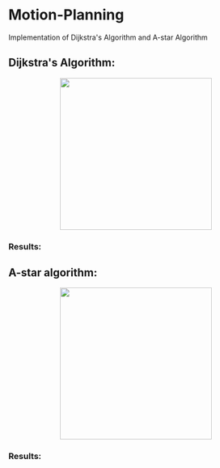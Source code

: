 # Motion-Planning
Implementation of Dijkstra's Algorithm and A-star Algorithm
## Dijkstra's Algorithm:

<p align="center">
  <img src="https://user-images.githubusercontent.com/64685403/124360109-8eb4cd80-dc45-11eb-85d2-8ed8b15f1fed.gif" width="300">
</p>

### Results:

## A-star algorithm:
<p align="center">
  <img src="https://user-images.githubusercontent.com/64685403/124360177-0aaf1580-dc46-11eb-98bf-3e9a72fc5bf5.gif" width="300">
</p>

### Results:
